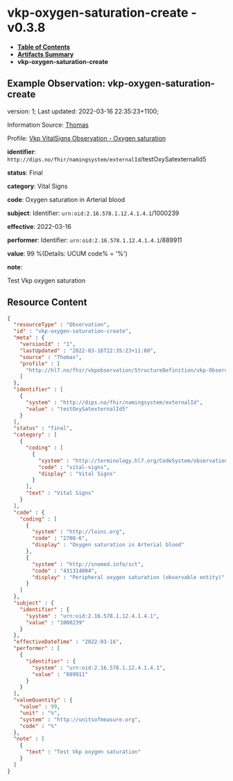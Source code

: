 # vkp-oxygen-saturation-create - v0.3.8

* [**Table of Contents**](toc.md)
* [**Artifacts Summary**](artifacts.md)
* **vkp-oxygen-saturation-create**

## Example Observation: vkp-oxygen-saturation-create

version: 1; Last updated: 2022-03-16 22:35:23+1100; 

Information Source: [Thomas](https://simplifier.net/resolve?scope=hl7.fhir.no.basis@2.2.2&canonical=http://fhir.org/packages/hl7.fhir.no.basis/Thomas)

Profile: [Vkp VitalSigns Observation - Oxygen saturation](StructureDefinition-vkp-Observation-Oxygensat.md)

**identifier**: `http://dips.no/fhir/namingsystem/externalId`/testOxySatexternalId5

**status**: Final

**category**: Vital Signs

**code**: Oxygen saturation in Arterial blood

**subject**: Identifier: `urn:oid:2.16.578.1.12.4.1.4.1`/1000239

**effective**: 2022-03-16

**performer**: Identifier: `urn:oid:2.16.578.1.12.4.1.4.1`/889911

**value**: 99 %(Details: UCUM code% = '%')

**note**: 

> 

Test Vkp oxygen saturation




## Resource Content

```json
{
  "resourceType" : "Observation",
  "id" : "vkp-oxygen-saturation-create",
  "meta" : {
    "versionId" : "1",
    "lastUpdated" : "2022-03-16T22:35:23+11:00",
    "source" : "Thomas",
    "profile" : [
      "http://hl7.no/fhir/vkpobservation/StructureDefinition/vkp-Observation-Oxygensat"
    ]
  },
  "identifier" : [
    {
      "system" : "http://dips.no/fhir/namingsystem/externalId",
      "value" : "testOxySatexternalId5"
    }
  ],
  "status" : "final",
  "category" : [
    {
      "coding" : [
        {
          "system" : "http://terminology.hl7.org/CodeSystem/observation-category",
          "code" : "vital-signs",
          "display" : "Vital Signs"
        }
      ],
      "text" : "Vital Signs"
    }
  ],
  "code" : {
    "coding" : [
      {
        "system" : "http://loinc.org",
        "code" : "2708-6",
        "display" : "Oxygen saturation in Arterial blood"
      },
      {
        "system" : "http://snomed.info/sct",
        "code" : "431314004",
        "display" : "Peripheral oxygen saturation (observable entity)"
      }
    ]
  },
  "subject" : {
    "identifier" : {
      "system" : "urn:oid:2.16.578.1.12.4.1.4.1",
      "value" : "1000239"
    }
  },
  "effectiveDateTime" : "2022-03-16",
  "performer" : [
    {
      "identifier" : {
        "system" : "urn:oid:2.16.578.1.12.4.1.4.1",
        "value" : "889911"
      }
    }
  ],
  "valueQuantity" : {
    "value" : 99,
    "unit" : "%",
    "system" : "http://unitsofmeasure.org",
    "code" : "%"
  },
  "note" : [
    {
      "text" : "Test Vkp oxygen saturation"
    }
  ]
}

```
